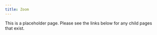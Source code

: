 ```yaml
---
title: Zoom
---
```


This is a placeholder page. Please see the links below for any child pages that exist.
